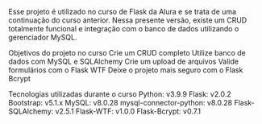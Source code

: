 Esse projeto é utilizado no curso de Flask da Alura e se trata de uma continuação do curso anterior. 
Nessa presente versão, existe um CRUD totalmente funcional e integração com o banco de dados utilizando o gerenciador MySQL.

Objetivos do projeto no curso
Crie um CRUD completo
Utilize banco de dados com MySQL e SQLAlchemy
Crie um upload de arquivos
Valide formulários com o Flask WTF
Deixe o projeto mais seguro com o Flask Bcrypt

Tecnologias utilizadas durante o curso
Python: v3.9.9
Flask: v2.0.2
Bootstrap: v5.1.x
MySQL: v8.0.28
mysql-connector-python: v8.0.28
Flask-SQLAlchemy: v2.5.1
Flask-WTF: v1.0.0
Flask-Bcrypt: v0.7.1
